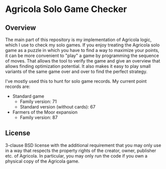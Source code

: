 # Agricola Solo Game Checker

## Overview

The main part of this repository is my implementation of Agricola logic, which I use to check my solo games.
If you enjoy treating the Agricola solo game as a puzzle in which you have to find a way to maximize your points, it can be more convenient to "play" a game by programming the sequence of moves.
That allows the tool to verify the game and give an overview that allows finding optimization potential.
It also makes it easy to play small variants of the same game over and over to find the perfect strategy.

I've mostly used this to hunt for solo game records. My current point records are:
* Standard game
  * Family version: 71
  * Standard version (without cards): 67
* Farmers of the Moor expansion
  * Family version: 87

## License

3-clause BSD license with the additional requirement that you may only use in a way that respects the property rights of the creator, owner, publisher etc. of Agricola.
In particular, you may only run the code if you own a physical copy of the Agricola game.
